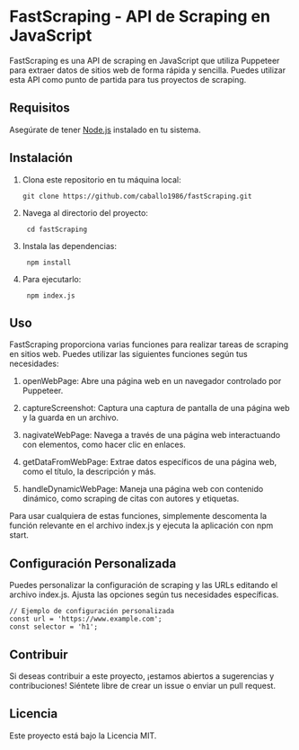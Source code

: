 # FastScraping - API de Scraping en JavaScript

FastScraping es una API de scraping en JavaScript que utiliza Puppeteer para extraer datos de sitios web de forma rápida y sencilla. Puedes utilizar esta API como punto de partida para tus proyectos de scraping.

## Requisitos

Asegúrate de tener [Node.js](https://nodejs.org/) instalado en tu sistema.

## Instalación

1. Clona este repositorio en tu máquina local:

       git clone https://github.com/caballo1986/fastScraping.git

2. Navega al directorio del proyecto:

        cd fastScraping

3. Instala las dependencias:

        npm install

4. Para ejecutarlo:

        npm index.js

## Uso

FastScraping proporciona varias funciones para realizar tareas de scraping en sitios web. Puedes utilizar las siguientes funciones según tus necesidades:

1. openWebPage: Abre una página web en un navegador controlado por Puppeteer.

2. captureScreenshot: Captura una captura de pantalla de una página web y la guarda en un archivo.

3. nagivateWebPage: Navega a través de una página web interactuando con elementos, como hacer clic en enlaces.

4. getDataFromWebPage: Extrae datos específicos de una página web, como el título, la descripción y más.

5. handleDynamicWebPage: Maneja una página web con contenido dinámico, como scraping de citas con autores y etiquetas.

Para usar cualquiera de estas funciones, simplemente descomenta la función relevante en el archivo index.js y ejecuta la aplicación con npm start.

## Configuración Personalizada

Puedes personalizar la configuración de scraping y las URLs editando el archivo index.js. Ajusta las opciones según tus necesidades específicas.

    // Ejemplo de configuración personalizada
    const url = 'https://www.example.com';
    const selector = 'h1';

## Contribuir

Si deseas contribuir a este proyecto, ¡estamos abiertos a sugerencias y contribuciones! Siéntete libre de crear un issue o enviar un pull request.

## Licencia

Este proyecto está bajo la Licencia MIT.
  

